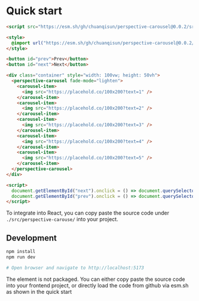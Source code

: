 # Quick start

```html
<script src="https://esm.sh/gh/chuanqisun/perspective-carousel@0.0.2/src/lib.ts" type="module"></script>

<style>
  @import url("https://esm.sh/gh/chuanqisun/perspective-carousel@0.0.2/src/lib.css");
</style>

<button id="prev">Prev</button>
<button id="next">Next</button>

<div class="container" style="width: 100vw; height: 50vh">
  <perspective-carousel fade-mode="lighten">
    <carousel-item>
      <img src="https://placehold.co/100x200?text=1" />
    </carousel-item>
    <carousel-item>
      <img src="https://placehold.co/100x200?text=2" />
    </carousel-item>
    <carousel-item>
      <img src="https://placehold.co/100x200?text=3" />
    </carousel-item>
    <carousel-item>
      <img src="https://placehold.co/100x200?text=4" />
    </carousel-item>
    <carousel-item>
      <img src="https://placehold.co/100x200?text=5" />
    </carousel-item>
  </perspective-carousel>
</div>

<script>
  document.getElementById("next").onclick = () => document.querySelector("perspective-carousel").rotate(1);
  document.getElementById("prev").onclick = () => document.querySelector("perspective-carousel").rotate(-1);
</script>
```

To integrate into React, you can copy paste the source code under `./src/perspective-carouse/` into your project.

## Development

```bash
npm install
npm run dev

# Open browser and navigate to http://localhost:5173
```

The element is not packaged. You can either copy paste the source code into your frontend project, or directly load the code from github via esm.sh as shown in the quick start
